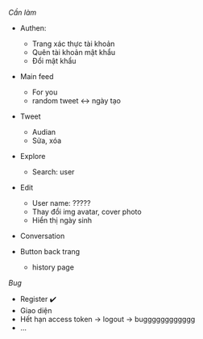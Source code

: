 _Cần làm_

- Authen:

  - Trang xác thực tài khoản
  - Quên tài khoản mật khẩu
  - Đổi mật khẩu

- Main feed

  - For you
  - random tweet <-> ngày tạo

- Tweet

  - Audian
  - Sửa, xóa

- Explore

  - Search: user

- Edit

  - User name: ?????
  - Thay đổi img avatar, cover photo
  - Hiển thị ngày sinh

- Conversation

- Button back trang
  - history page

_Bug_

- Register ✔️
- Giao diện
- Hết hạn access token -> logout -> bugggggggggggg
- ...
